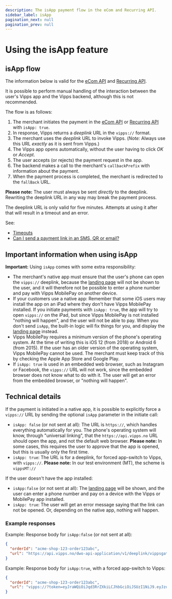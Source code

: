 ```yaml
---
description: The isApp payment flow in the eCom and Recurring API.
sidebar_label: isApp
pagination_next: null
pagination_prev: null
---
```


# Using the isApp feature

## isApp flow

The information below is valid for the
[eCom API](https://developer.vippsmobilepay.com/docs/APIs/ecom-api/vipps-ecom-api/#payments-initiated-in-an-app)
and
[Recurring API](https://developer.vippsmobilepay.com/docs/APIs/recurring-api/recurring-api-guide/#accept-an-agreement).

It is possible to perform manual handling of the interaction between the user's Vipps app and the Vipps backend, although this is not recommended.

The flow is as follows:

1. The merchant initiates the payment in the [eCom API](https://developer.vippsmobilepay.com/docs/APIs/ecom-api/vipps-ecom-api/#payments-initiated-in-an-app)
or
[Recurring API](https://developer.vippsmobilepay.com/docs/APIs/recurring-api/recurring-api-guide/#accept-an-agreement) with `isApp: true`.
2. In response, Vipps returns a *deeplink* URL in the `vipps://` format.
3. The merchant uses the *deeplink* URL to invoke Vipps. (*Note:* Always use this URL *exactly* as it is sent from Vipps.)
4. The Vipps app opens automatically, without the user having to click *OK* or *Accept*.
5. The user accepts (or rejects) the payment request in the app.
6. The backend makes a call to the merchant's `callbackPrefix` with information about the payment.
7. When the payment process is completed, the merchant is redirected to the `fallBack` URL.

**Please note:** The user must always be sent *directly* to the deeplink.
Rewriting the deeplink URL in any way may break the payment process.

The deeplink URL is only valid for five minutes.
Attempts at using it after that will result in a timeout and an error.

See:

* [Timeouts](timeouts.md)
* [Can I send a payment link in an SMS, QR or email?](reserve-and-capture.md#can-i-send-a-payment-link-in-an-sms-qr-or-email)

## Important information when using isApp

**Important:** Using `isApp` comes with some extra responsibility:

* The merchant's native app must ensure that the user's phone can open the
  `vipps://` deeplink, because the [landing page](landing-page.md)
  will not be shown to the user, and it will therefore not be possible to
  enter a phone number and pay with Vipps MobilePay on another device.
* If your customers use a native app: Remember that some iOS users
  may install the app on an iPad where they don't have Vipps MobilePay installed. If you
  initiate payments with `isApp: true`, the app will try to open `vipps://` on
  the iPad, but since Vipps MobilePay is not installed "nothing will happen", and the user will
  not be able to pay. When you don't send `isApp`, the built-in logic will
  fix things for you, and display the
  [landing page](landing-page.md)
  instead.
* Vipps MobilePay requires a minimum version of the phone's operating system. At the time
  of writing this is iOS 12 (from 2018) or Android 6 (from 2015). If the user
  has an older version of the operating system, Vipps MobilePay cannot be used.
  The merchant must keep track of this by checking the Apple App Store and
  Google Play.
* If `isApp: true` is used in an embedded web browser, such as
  Instagram or Facebook, the `vipps://` URL will not work, since the
  embedded browser does not know what to do with it.
  The user will get an error from the embedded browser, or "nothing will happen".

## Technical details

If the payment is initiated in a native app, it is possible to explicitly force
a `vipps://` URL by sending the optional `isApp` parameter in the initiate call:

* `isApp: false` (or not sent at all): The URL is `https://`, which handles
  everything automatically for you.
  The phone's operating system will know, through "universal linking", that
  the `https://api.vipps.no` URL should open the app, and not the default
  web browser.
  **Please note:** In some cases, this requires the user to approve that
  the app is opened, but this is usually only the first time.
* `isApp: true`: The URL is for a deeplink, for forced app-switch to Vipps, with `vipps://`.
  **Please note:** In our test environment (MT), the scheme is `vippsMT://`

If the user doesn't have the app installed:

* `isApp:false` (or not sent at all): The
   [landing page](landing-page.md)
   will be shown, and the user can enter a phone number and pay on a device
   with the Vipps or MobilePay app installed.
* `isApp: true`: The user will get an error message saying that the link can
  not be opened. Or, depending on the native app, nothing will happen.

### Example responses

Example: Response body for `isApp:false` (or not sent at all):

```json
{
  "orderId": "acme-shop-123-order123abc",
  "url": "https://api.vipps.no/dwo-api-application/v1/deeplink/vippsgateway?v=2&token=eyJraWQiOiJqd3RrZXkiLC <truncated>"
}
```

Example: Response body for `isApp:true`, with a forced app-switch to Vipps:

```json
{
  "orderId": "acme-shop-123-order123abc",
  "url": "vipps://?token=eyJraWQiOiJqd3RrZXkiLCJhbGciOiJSUzI1NiJ9.eyJzdWIiO <truncated>"
}
```

